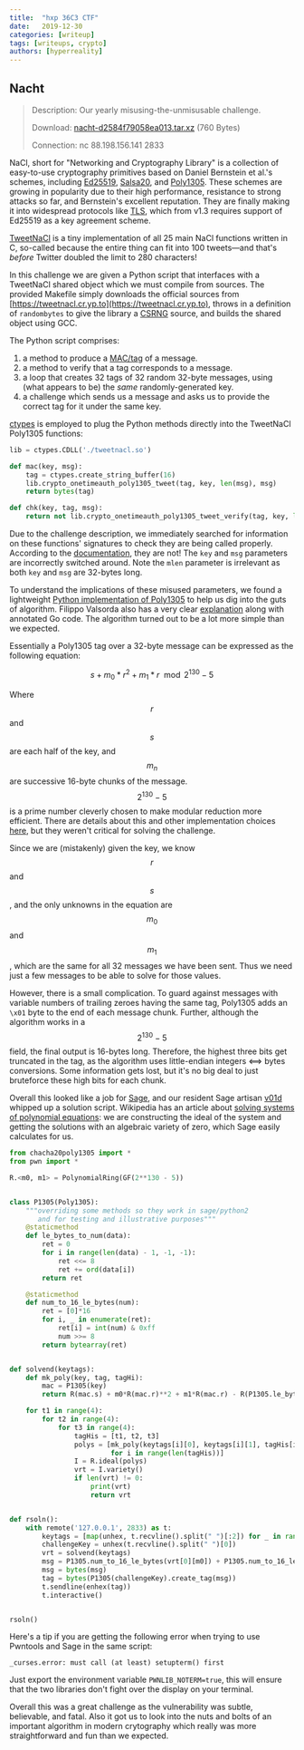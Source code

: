 ```yaml
---
title:  "hxp 36C3 CTF"
date:   2019-12-30
categories: [writeup]
tags: [writeups, crypto]
authors: [hyperreality]
---
```


## Nacht

> Description:
> Our yearly misusing-the-unmisusable challenge.
> 
> Download: [nacht-d2584f79058ea013.tar.xz](https://2019.ctf.link/assets/files/nacht-d2584f79058ea013.tar.xz) (760 Bytes)
>
> Connection: nc 88.198.156.141 2833

NaCl, short for "Networking and Cryptography Library" is a collection of easy-to-use cryptography primitives based on Daniel Bernstein et al.'s schemes, including [Ed25519](https://en.wikipedia.org/wiki/EdDSA), [Salsa20](https://en.wikipedia.org/wiki/Salsa20), and [Poly1305](https://en.wikipedia.org/wiki/Poly1305). These schemes are growing in popularity due to their high performance, resistance to strong attacks so far, and Bernstein's excellent reputation. They are finally making it into widespread protocols like [TLS](https://en.wikipedia.org/wiki/Transport_Layer_Security#TLS_1.3), which from v1.3 requires support of Ed25519 as a key agreement scheme.

[TweetNaCl](https://tweetnacl.cr.yp.to) is a tiny implementation of all 25 main NaCl functions written in C, so-called because the entire thing can fit into 100 tweets&mdash;and that's _before_ Twitter doubled the limit to 280 characters!

In this challenge we are given a Python script that interfaces with a TweetNaCl shared object which we must compile from sources. The provided Makefile simply downloads the official sources from [https://tweetnacl.cr.yp.to](https://tweetnacl.cr.yp.to), throws in a definition of `randombytes` to give the library a [CSRNG](https://en.wikipedia.org/wiki/Cryptographically_secure_pseudorandom_number_generator) source, and builds the shared object using GCC.

The Python script comprises:
 1. a method to produce a [MAC/tag](https://en.wikipedia.org/wiki/Message_authentication_code) of a message.
 1. a method to verify that a tag corresponds to a message.
 1. a loop that creates 32 tags of 32 random 32-byte messages, using (what appears to be) the _same_ randomly-generated key.
 1. a challenge which sends us a message and asks us to provide the correct tag for it under the same key.

[ctypes](https://docs.python.org/3/library/ctypes.html) is employed to plug the Python methods directly into the TweetNaCl Poly1305 functions:

```python
lib = ctypes.CDLL('./tweetnacl.so')

def mac(key, msg):
    tag = ctypes.create_string_buffer(16)
    lib.crypto_onetimeauth_poly1305_tweet(tag, key, len(msg), msg)
    return bytes(tag)

def chk(key, tag, msg):
    return not lib.crypto_onetimeauth_poly1305_tweet_verify(tag, key, len(msg), msg)
```

Due to the challenge description, we immediately searched for information on these functions' signatures to check they are being called properly. According to the [documentation](https://nacl.cr.yp.to/onetimeauth.html), they are not! The `key` and `msg` parameters are incorrectly switched around. Note the `mlen` parameter is irrelevant as both `key` and `msg` are 32-bytes long.

To understand the implications of these misused parameters, we found a lightweight [Python implementation of Poly1305](https://github.com/ph4r05/py-chacha20poly1305) to help us dig into the guts of algorithm. Filippo Valsorda also has a very clear [explanation](https://blog.filippo.io/a-literate-go-implementation-of-poly1305/) along with annotated Go code. The algorithm turned out to be a lot more simple than we expected.

Essentially a Poly1305 tag over a 32-byte message can be expressed as the following equation:

$$s + m_0 * r^2 + m_1 * r \mod  2^{130} - 5$$

Where $$r$$ and $$s$$ are each half of the key, and $$m_n$$ are successive 16-byte chunks of the message. $$2^{130} - 5$$ is a prime number cleverly chosen to make modular reduction more efficient. There are details about this and other implementation choices [here](http://loup-vaillant.fr/tutorials/poly1305-design), but they weren't critical for solving the challenge.

Since we are (mistakenly) given the key, we know $$r$$ and $$s$$, and the only unknowns in the equation are $$m_0$$ and $$m_1$$, which are the same for all 32 messages we have been sent. Thus we need just a few messages to be able to solve for those values.

However, there is a small complication. To guard against messages with variable numbers of trailing zeroes having the same tag, Poly1305 adds an `\x01` byte to the end of each message chunk. Further, although the algorithm works in a $$2^{130}-5$$ field, the final output is 16-bytes long. Therefore, the highest three bits get truncated in the tag, as the algorithm uses little-endian integers <==> bytes conversions. Some information gets lost, but it's no big deal to just bruteforce these high bits for each chunk.

Overall this looked like a job for [Sage](https://www.sagemath.org/), and our resident Sage artisan [v01d](https://voidma.in/) whipped up a solution script. Wikipedia has an article about [solving systems of polynomial equations](https://en.wikipedia.org/wiki/System_of_polynomial_equations#What_is_solving?): we are constructing the ideal of the system and getting the solutions with an algebraic variety of zero, which Sage easily calculates for us. 


```python
from chacha20poly1305 import *
from pwn import *

R.<m0, m1> = PolynomialRing(GF(2**130 - 5))


class P1305(Poly1305):
    """overriding some methods so they work in sage/python2
       and for testing and illustrative purposes"""
    @staticmethod
    def le_bytes_to_num(data):
        ret = 0
        for i in range(len(data) - 1, -1, -1):
            ret <<= 8
            ret += ord(data[i])
        return ret

    @staticmethod
    def num_to_16_le_bytes(num):
        ret = [0]*16
        for i, _ in enumerate(ret):
            ret[i] = int(num) & 0xff
            num >>= 8
        return bytearray(ret)


def solvend(keytags):
    def mk_poly(key, tag, tagHi):
        mac = P1305(key)
        return R(mac.s) + m0*R(mac.r)**2 + m1*R(mac.r) - R(P1305.le_bytes_to_num(tag)) - R(2**128)*R(tagHi)

    for t1 in range(4):
        for t2 in range(4):
            for t3 in range(4):
                tagHis = [t1, t2, t3]
                polys = [mk_poly(keytags[i][0], keytags[i][1], tagHis[i])
                         for i in range(len(tagHis))]
                I = R.ideal(polys)
                vrt = I.variety()
                if len(vrt) != 0:
                    print(vrt)
                    return vrt


def rsoln():
    with remote('127.0.0.1', 2833) as t:
        keytags = [map(unhex, t.recvline().split(" ")[:2]) for _ in range(32)]
        challengeKey = unhex(t.recvline().split(" ")[0])
        vrt = solvend(keytags)
        msg = P1305.num_to_16_le_bytes(vrt[0][m0]) + P1305.num_to_16_le_bytes(vrt[0][m1])
        msg = bytes(msg)
        tag = bytes(P1305(challengeKey).create_tag(msg))
        t.sendline(enhex(tag))
        t.interactive()


rsoln()
```

Here's a tip if you are getting the following error when trying to use Pwntools and Sage in the same script:

```
_curses.error: must call (at least) setupterm() first 
```

Just export the environment variable `PWNLIB_NOTERM=true`, this will ensure that the two libraries don't fight over the display on your terminal.

Overall this was a great challenge as the vulnerability was subtle, believable, and fatal. Also it got us to look into the nuts and bolts of an important algorithm in modern crytography which really was more straightforward and fun than we expected.

